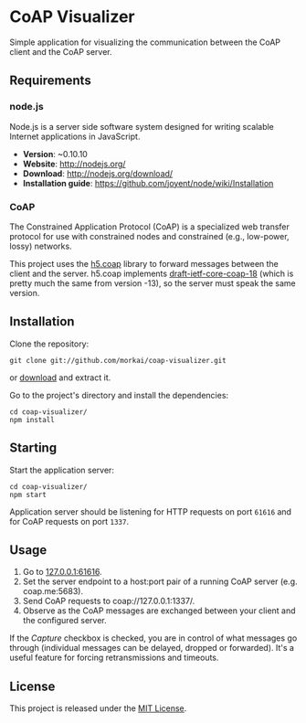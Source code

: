 # CoAP Visualizer

Simple application for visualizing the communication between the CoAP client
and the CoAP server.

## Requirements

### node.js

Node.js is a server side software system designed for writing scalable
Internet applications in JavaScript.

  * __Version__: ~0.10.10
  * __Website__: http://nodejs.org/
  * __Download__: http://nodejs.org/download/
  * __Installation guide__: https://github.com/joyent/node/wiki/Installation

### CoAP

The Constrained Application Protocol (CoAP) is a specialized web
transfer protocol for use with constrained nodes and constrained
(e.g., low-power, lossy) networks.

This project uses the [h5.coap](http://github.com/morkai/h5.coap)
library to forward messages between the client and the server.
h5.coap implements
[draft-ietf-core-coap-18](http://tools.ietf.org/html/draft-ietf-core-coap-18)
(which is pretty much the same from version -13), so the server must speak
the same version.

## Installation

Clone the repository:

```
git clone git://github.com/morkai/coap-visualizer.git
```

or [download](https://github.com/morkai/coap-visualizer/zipball/master)
and extract it.

Go to the project's directory and install the dependencies:

```
cd coap-visualizer/
npm install
```

## Starting

Start the application server:

```
cd coap-visualizer/
npm start
```

Application server should be listening for HTTP requests on port `61616`
and for CoAP requests on port `1337`.

## Usage

1. Go to [127.0.0.1:61616](http://127.0.0.1:61616/).
2. Set the server endpoint to a host:port pair of a running CoAP server
   (e.g. coap.me:5683).
3. Send CoAP requests to coap://127.0.0.1:1337/.
4. Observe as the CoAP messages are exchanged between your client
   and the configured server.

If the *Capture* checkbox is checked, you are in control of what messages
go through (individual messages can be delayed, dropped or forwarded).
It's a useful feature for forcing retransmissions and timeouts.

## License

This project is released under the
[MIT License](https://raw.github.com/morkai/coap-visualizer/master/license.md).
